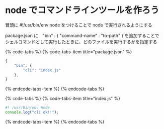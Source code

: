 # node でコマンドラインツールを作ろう

冒頭に \#!/usr/bin/env node をつけることで node で実行されるようにする

package.json に　"bin" :  { "command-name" : "to-path" } を追加することでシェルコマンドとして実行したときに、どのファイルを実行するかを指定する

{% code-tabs %}
{% code-tabs-item title="package.json" %}
```javascript
{
    "bin": {
        "cli": "index.js"
    },
}
```
{% endcode-tabs-item %}
{% endcode-tabs %}

{% code-tabs %}
{% code-tabs-item title="index.js" %}
```javascript
#! /usr/bin/env node
console.log("cli ok!!");

```
{% endcode-tabs-item %}
{% endcode-tabs %}

